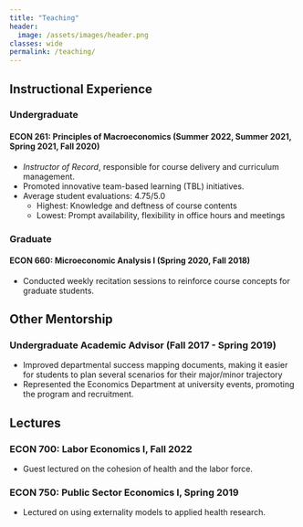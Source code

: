 ```yaml
---
title: "Teaching"
header:
  image: /assets/images/header.png
classes: wide
permalink: /teaching/
---
```


## Instructional Experience

### Undergraduate 

#### ECON 261: Principles of Macroeconomics (Summer 2022, Summer 2021, Spring 2021, Fall 2020) 
- *Instructor of Record*, responsible for course delivery and curriculum management.
- Promoted innovative team-based learning (TBL) initiatives.
- Average student evaluations: 4.75/5.0
    - Highest: Knowledge and deftness of course contents
    - Lowest: Prompt availability, flexibility in office hours and meetings 


### Graduate 


#### ECON 660: Microeconomic Analysis I (Spring 2020, Fall 2018)
- Conducted weekly recitation sessions to reinforce course concepts for graduate students.


## Other Mentorship 
### Undergraduate Academic Advisor (Fall 2017 - Spring 2019)
- Improved departmental success mapping documents, making it easier for students to plan several scenarios for their major/minor trajectory
- Represented the Economics Department at university events, promoting the program and recruitment.




## Lectures

### ECON 700: Labor Economics I, Fall 2022
- Guest lectured on the cohesion of health and the labor force.
### ECON 750: Public Sector Economics I, Spring 2019
- Lectured on using externality models to applied health research.

